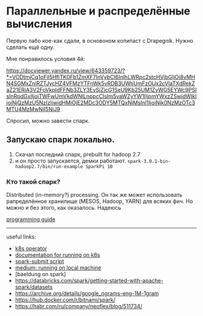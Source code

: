 # Параллельные и распределённые вычисления

Первую лабо кое-как сдали, в основоном копипаст с Drapegnik. 
Нужно сделать ещё одну. 

Мне понравилось условия 4й: 

https://docviewer.yandex.ru/view/643359723/?*=VODtmjCq1oFiI5HfiTK0Fb1ZmXF7InVybCI6InlhLWRpc2stcHVibGljOi8vMHN4SGMxZnlRZTJycHZ4VFMzYTFnWk5vRDB3UWtjUmFzOUx2cVlaTXdRekZaZ21ERjA3V2FoVkpIdFFNb3ZLY3EvSjZicG1SeU9Kb25UM1ZvWG5EYWc9PSIsInRpdGxlIjoiTWFwUmVkdWNlLnppcCIsIm5vaWZyYW1lIjpmYWxzZSwidWlkIjoiNjQzMzU5NzIzIiwidHMiOjE2MDc3ODY5MTQxNjMsInl1IjoiNjk0NzMzOTc3MTU4MzMwNjI5NiJ9

Спросил, можно завести спарк.

## Запускаю спарк локально.

1. Скачал последний спарк, prebuilt for hadoop 2.7
2. и он просто запускается, демки работают. `spark-3.0.1-bin-hadoop2.7/bin/run-example SparkPi 10`

### Кто такой спарк?

Distributed (in-memory?) processing.
Он так же может использовать рапределённое хранилище (MESOS, Hadoop, YARN) для всяких фич. 
Но можно и без этого, как оказалось. Надеюсь

[programming guide](https://spark.apache.org/docs/latest/rdd-programming-guide.html#using-the-shell)

 ---
useful links:
- [k8s operator](https://github.com/radanalyticsio/spark-operator)
- [documentation for running on k8s](https://spark.apache.org/docs/latest/running-on-kubernetes.html#how-it-works)
- [spark-submit script](https://spark.apache.org/docs/latest/submitting-applications.html)
- [medium: running on local machine](https://medium.com/@sharifuli/running-spark-on-local-machine-c38957d022f4)
- [baeldung on spark]
- https://databricks.com/spark/getting-started-with-apache-spark/datasets
- https://archive.org/details/google_ngrams-eng-1M-1gram
- https://hub.docker.com/r/bitnami/spark/
- https://habr.com/ru/company/neoflex/blog/511734/
